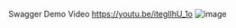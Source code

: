 Swagger Demo
Video https://youtu.be/itegIlhU_1o
![image](https://github.com/user-attachments/assets/4827c6cb-52b2-4a1d-8cd2-1575fe693eb7)
